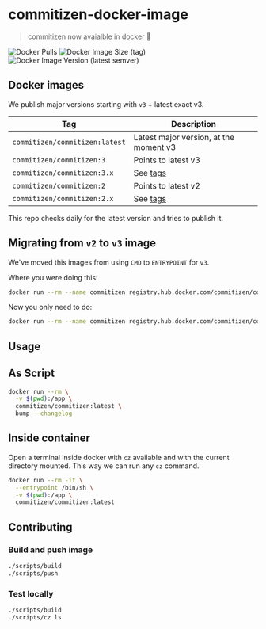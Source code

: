 # commitizen-docker-image

> commitizen now avaialble in docker 💪

![Docker Pulls](https://img.shields.io/docker/pulls/commitizen/commitizen?style=flat-square)
![Docker Image Size (tag)](https://img.shields.io/docker/image-size/commitizen/commitizen/latest?style=flat-square)
![Docker Image Version (latest semver)](https://img.shields.io/docker/v/commitizen/commitizen?style=flat-square)

## Docker images

We publish major versions starting with `v3` + latest exact v3.

| Tag                            | Description                                                     |
| ------------------------------ | --------------------------------------------------------------- |
| `commitizen/commitizen:latest` | Latest major version, at the moment v3                          |
| `commitizen/commitizen:3`      | Points to latest v3                                             |
| `commitizen/commitizen:3.x`    | See [tags](https://hub.docker.com/r/commitizen/commitizen/tags) |
| `commitizen/commitizen:2`      | Points to latest v2                                             |
| `commitizen/commitizen:2.x`    | See [tags](https://hub.docker.com/r/commitizen/commitizen/tags) |

This repo checks daily for the latest version and tries to publish it.

## Migrating from `v2` to `v3` image

We've moved this images from using `CMD` to `ENTRYPOINT` for `v3`.

Where you were doing this:

```sh
docker run --rm --name commitizen registry.hub.docker.com/commitizen/commitizen:2 /bin/sh -c "cz ls"
```

Now you only need to do:

```sh
docker run --rm --name commitizen registry.hub.docker.com/commitizen/commitizen:3 ls
```

## Usage

## As Script

```bash
docker run --rm \
  -v $(pwd):/app \
  commitizen/commitizen:latest \
  bump --changelog
```

## Inside container

Open a terminal inside docker with `cz` available and with the current directory mounted.
This way we can run any `cz` command.

```bash
docker run --rm -it \
  --entrypoint /bin/sh \
  -v $(pwd):/app \
  commitizen/commitizen:latest
```

## Contributing

### Build and push image

```bash
./scripts/build
./scripts/push
```

### Test locally

```bash
./scripts/build
./scripts/cz ls
```
